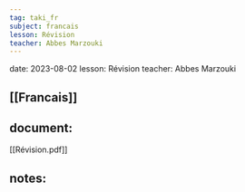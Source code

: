 ```yaml
---
tag: taki_fr
subject: francais
lesson: Révision
teacher: Abbes Marzouki
---
```


date: 2023-08-02
lesson: Révision
teacher: Abbes Marzouki

[[Francais]]
---
## document:
[[Révision.pdf]]

## notes: